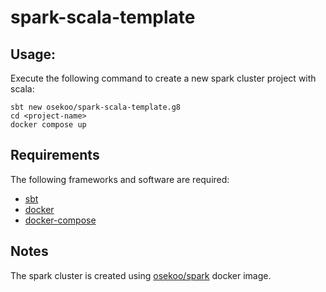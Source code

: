 # spark-scala-template

## Usage:
Execute the following command to create a new spark cluster project with scala:


```shell
sbt new osekoo/spark-scala-template.g8
cd <project-name>
docker compose up
```

## Requirements
The following frameworks and software are required:
- [sbt](https://www.scala-sbt.org/download.html)
- [docker](https://docs.docker.com/engine/install/)
- [docker-compose](https://docs.docker.com/compose/install/) 

## Notes
The spark cluster is created using [osekoo/spark](https://github.com/osekoo/spark-docker-image) docker image.